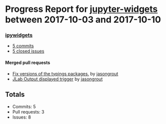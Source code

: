 # Progress Report for [jupyter-widgets](https://github.com/jupyter-widgets) between 2017-10-03 and 2017-10-10

### [ipywidgets](https://github.com/jupyter-widgets/ipywidgets)
-  [5 commits](https://github.com/jupyter-widgets/ipywidgets/compare/master@%7B1507014000%7D...master@%7B1507618800%7D)
-  [5 closed issues](https://github.com/jupyter-widgets/ipywidgets/issues?utf8=%E2%9C%93&q=is%3Aissue%20closed%3A2017-10-03..2017-10-10)

#### Merged pull requests
- [Fix versions of the typings packages.](https://github.com/jupyter-widgets/ipywidgets/pull/1746) by [jasongrout](https://github.com/jasongrout)
- [JLab Output displayed trigger](https://github.com/jupyter-widgets/ipywidgets/pull/1738) by [jasongrout](https://github.com/jasongrout)

## Totals
- Commits: 5
- Pull requests: 3
- Issues: 8
